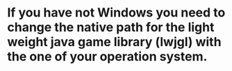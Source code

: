 # If you have not Windows you need to change the native path for the light weight java game library (lwjgl) with the one of your operation system.
